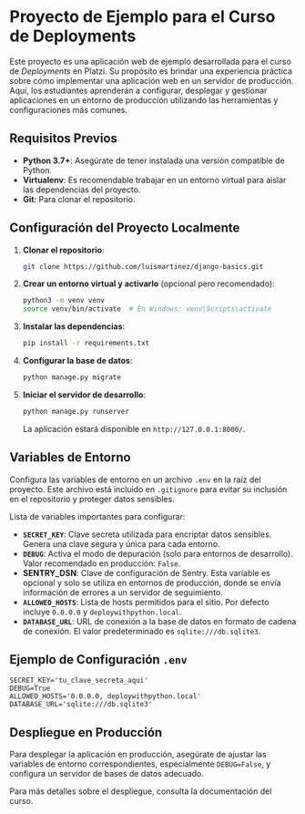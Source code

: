# Proyecto de Ejemplo para el Curso de Deployments

Este proyecto es una aplicación web de ejemplo desarrollada para el curso de *Deployments* en Platzi. Su propósito es brindar una experiencia práctica sobre cómo implementar una aplicación web en un servidor de producción. Aquí, los estudiantes aprenderán a configurar, desplegar y gestionar aplicaciones en un entorno de producción utilizando las herramientas y configuraciones más comunes.

## Requisitos Previos

- **Python 3.7+**: Asegúrate de tener instalada una versión compatible de Python.
- **Virtualenv**: Es recomendable trabajar en un entorno virtual para aislar las dependencias del proyecto.
- **Git**: Para clonar el repositorio.

## Configuración del Proyecto Localmente

1. **Clonar el repositorio**:

   ```bash
   git clone https://github.com/luismartinez/django-basics.git
   ```

2. **Crear un entorno virtual y activarlo** (opcional pero recomendado):

   ```bash
   python3 -m venv venv
   source venv/bin/activate  # En Windows: venv\Scripts\activate
   ```

3. **Instalar las dependencias**:

   ```bash
   pip install -r requirements.txt
   ```

4. **Configurar la base de datos**:

   ```bash
   python manage.py migrate
   ```

5. **Iniciar el servidor de desarrollo**:

   ```bash
   python manage.py runserver
   ```

   La aplicación estará disponible en `http://127.0.0.1:8000/`.

## Variables de Entorno

Configura las variables de entorno en un archivo `.env` en la raíz del proyecto. Este archivo está incluido en `.gitignore` para evitar su inclusión en el repositorio y proteger datos sensibles.

Lista de variables importantes para configurar:

- **`SECRET_KEY`**: Clave secreta utilizada para encriptar datos sensibles. Genera una clave segura y única para cada entorno.
- **`DEBUG`**: Activa el modo de depuración (solo para entornos de desarrollo). Valor recomendado en producción: `False`.
- **SENTRY_DSN**: Clave de configuración de Sentry. Esta variable es opcional y solo se utiliza en entornos de producción, donde se envía información de errores a un servidor de seguimiento.
- **`ALLOWED_HOSTS`**: Lista de hosts permitidos para el sitio. Por defecto incluye `0.0.0.0` y `deploywithpython.local`.
- **`DATABASE_URL`**: URL de conexión a la base de datos en formato de cadena de conexión. El valor predeterminado es `sqlite:///db.sqlite3`.


## Ejemplo de Configuración `.env`

```dotenv
SECRET_KEY='tu_clave_secreta_aqui'
DEBUG=True
ALLOWED_HOSTS='0.0.0.0, deploywithpython.local'
DATABASE_URL='sqlite:///db.sqlite3'
```

## Despliegue en Producción

Para desplegar la aplicación en producción, asegúrate de ajustar las variables de entorno correspondientes, especialmente `DEBUG=False`, y configura un servidor de bases de datos adecuado.

Para más detalles sobre el despliegue, consulta la documentación del curso.

